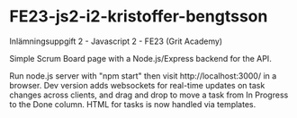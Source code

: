 # FE23-js2-i2-kristoffer-bengtsson

Inlämningsuppgift 2 - Javascript 2 - FE23 (Grit Academy)

Simple Scrum Board page with a Node.js/Express backend for the API. 

Run node.js server with "npm start" then visit http://localhost:3000/ in a browser.
Dev version adds websockets for real-time updates on task changes across clients, and drag and drop to move a task from In Progress to the Done column. HTML for tasks is now handled via templates.

